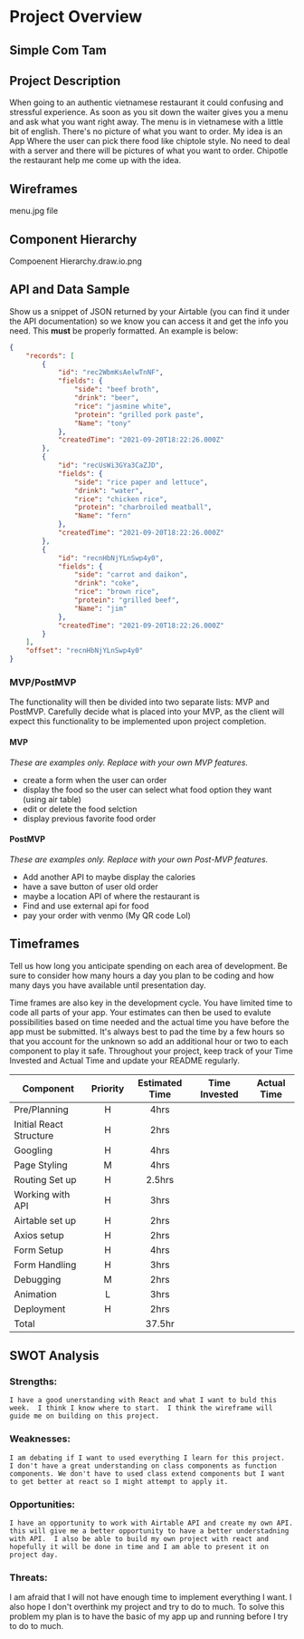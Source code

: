 # Project Overview

## Simple Com Tam



## Project Description

When going to an authentic vietnamese restaurant it could confusing and stressful experience.  As soon as you sit down the waiter gives you a menu and ask what you want right away. The menu is in vietnamese with a little bit of english.  There's no picture of what you want to order.  My idea is an App Where the user can pick there food like chiptole style.  No need to deal with a server and there will be pictures of what you want to order. Chipotle the restaurant help me come up with the idea. 

## Wireframes

menu.jpg file

## Component Hierarchy
Compoenent Hierarchy.draw.io.png

## API and Data Sample

Show us a snippet of JSON returned by your Airtable (you can find it under the API documentation) so we know you can access it and get the info you need. This __must__ be properly formatted. An example is below:

```json
{
    "records": [
        {
            "id": "rec2WbmKsAelwTnNF",
            "fields": {
                "side": "beef broth",
                "drink": "beer",
                "rice": "jasmine white",
                "protein": "grilled pork paste",
                "Name": "tony"
            },
            "createdTime": "2021-09-20T18:22:26.000Z"
        },
        {
            "id": "recUsWi3GYa3CaZJD",
            "fields": {
                "side": "rice paper and lettuce",
                "drink": "water",
                "rice": "chicken rice",
                "protein": "charbroiled meatball",
                "Name": "fern"
            },
            "createdTime": "2021-09-20T18:22:26.000Z"
        },
        {
            "id": "recnHbNjYLnSwp4y0",
            "fields": {
                "side": "carrot and daikon",
                "drink": "coke",
                "rice": "brown rice",
                "protein": "grilled beef",
                "Name": "jim"
            },
            "createdTime": "2021-09-20T18:22:26.000Z"
        }
    ],
    "offset": "recnHbNjYLnSwp4y0"
}
```

### MVP/PostMVP

The functionality will then be divided into two separate lists: MVP and PostMVP.  Carefully decide what is placed into your MVP, as the client will expect this functionality to be implemented upon project completion.  

#### MVP 
*These are examples only. Replace with your own MVP features.*

- create a form when the user can order 
- display the food so the user can select what food option they want (using air table)
- edit or delete the food selction
- display previous favorite food order


#### PostMVP  
*These are examples only. Replace with your own Post-MVP features.*

- Add another API to maybe display the calories
- have a save button of user old order
- maybe a location API of where the restaurant is
- Find and use external api for food 
- pay your order with venmo (My QR code Lol)


## Timeframes

Tell us how long you anticipate spending on each area of development. Be sure to consider how many hours a day you plan to be coding and how many days you have available until presentation day.

Time frames are also key in the development cycle.  You have limited time to code all parts of your app.  Your estimates can then be used to evalute possibilities based on time needed and the actual time you have before the app must be submitted. It's always best to pad the time by a few hours so that you account for the unknown so add an additional hour or two to each component to play it safe. Throughout your project, keep track of your Time Invested and Actual Time and update your README regularly.

| Component | Priority | Estimated Time | Time Invested | Actual Time |
| --- | :---: |  :---: | :---: | :---: |
| Pre/Planning| H | 4hrs|  | |
| Initial React Structure | H |2hrs |  |  |
| Googling | H | 4hrs|  |  |
| Page Styling | M | 4hrs| |  |
| Routing Set up | H | 2.5hrs|  |  |
| Working with API | H | 3hrs|  |  |
| Airtable set up | H | 2hrs|  |  |
| Axios setup| H | 2hrs|  |  |
| Form Setup | H | 4hrs|  |  |
| Form Handling | H | 3hrs|  |  |
| Debugging| M | 2hrs|  |  |
| Animation | L | 3hrs|  |  |
| Deployment | H | 2hrs|  |  |
| Total |  |37.5hr |  |  |

## SWOT Analysis

### Strengths:
    I have a good unerstanding with React and what I want to buld this week.  I think I know where to start.  I think the wireframe will guide me on building on this project.
### Weaknesses:
    I am debating if I want to used everything I learn for this project.  I don't have a great understanding on class components as function components. We don't have to used class extend components but I want to get better at react so I might attempt to apply it. 
### Opportunities:
    I have an opportunity to work with Airtable API and create my own API.  this will give me a better opportunity to have a better understadning with API.  I also be able to build my own project with react and hopefully it will be done in time and I am able to present it on project day.
### Threats:
I am afraid that I will not have enough time to implement everything I want.  I also hope I don't overthink my project and try to do to much.  To solve this problem my plan is to have the basic of my app up and running before I try to do to much.